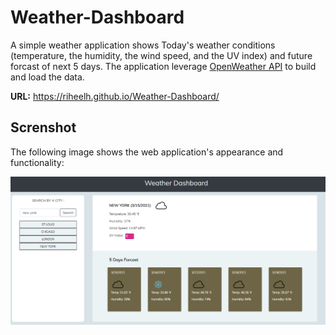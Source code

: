 # Weather-Dashboard

A simple weather application shows Today's weather conditions (temperature, the humidity, the wind speed, and the UV index) and future forcast of next 5 days. The application leverage [OpenWeather API](https://openweathermap.org/api) to build and load the data.

**URL:** https://riheelh.github.io/Weather-Dashboard/

## Screnshot

The following image shows the web application's appearance and functionality:

![Weather Dashboard](./assets/screenShot.PNG)
